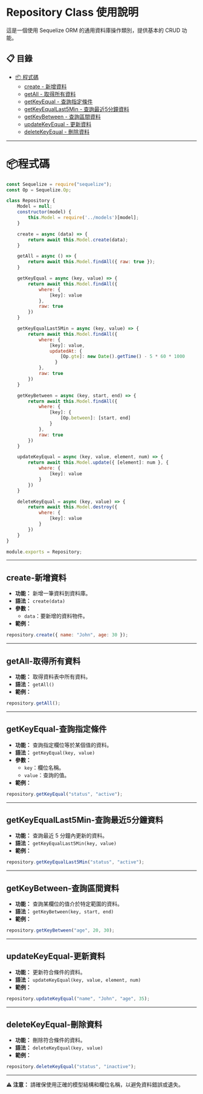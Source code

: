 # Repository Class 使用說明

這是一個使用 Sequelize ORM 的通用資料庫操作類別，提供基本的 CRUD 功能。

## 📋 目錄

- [📦 程式碼](#程式碼)
  - [create - 新增資料](#create-新增資料)
  - [getAll - 取得所有資料](#getall-取得所有資料)
  - [getKeyEqual - 查詢指定條件](#getkeyequal-查詢指定條件)
  - [getKeyEqualLast5Min - 查詢最近5分鐘資料](#getkeyequallast5min-查詢最近5分鐘資料)
  - [getKeyBetween - 查詢區間資料](#getkeybetween-查詢區間資料)
  - [updateKeyEqual - 更新資料](#updatekeyequal-更新資料)
  - [deleteKeyEqual - 刪除資料](#deletekeyequal-刪除資料)

---

# 📦程式碼

```javascript
const Sequelize = require("sequelize");
const Op = Sequelize.Op;

class Repository {
    Model = null;
    constructor(model) {
        this.Model = require('../models')[model];
    }

    create = async (data) => {
        return await this.Model.create(data);
    }

    getAll = async () => {
        return await this.Model.findAll({ raw: true });
    }

    getKeyEqual = async (key, value) => {
        return await this.Model.findAll({
            where: {
                [key]: value
            },
            raw: true
        })
    }

    getKeyEqualLast5Min = async (key, value) => {
        return await this.Model.findAll({
            where: {
                [key]: value,
                updatedAt: {
                    [Op.gte]: new Date().getTime() - 5 * 60 * 1000
                  }
            },
            raw: true
        })
    }

    getKeyBetween = async (key, start, end) => {
        return await this.Model.findAll({
            where: {
                [key]: {
                    [Op.between]: [start, end]
                }
            },
            raw: true
        })
    }

    updateKeyEqual = async (key, value, element, num) => {
        return await this.Model.update({ [element]: num }, {
            where: {
                [key]: value
            }
        })
    }

    deleteKeyEqual = async (key, value) => {
        return await this.Model.destroy({
            where: {
                [key]: value
            }
        })
    }
}

module.exports = Repository;
```

---

## create-新增資料

- **功能：** 新增一筆資料到資料庫。
- **語法：** `create(data)`
- **參數：**
  - `data`：要新增的資料物件。
- **範例：**

```javascript
repository.create({ name: "John", age: 30 });
```

---

## getAll-取得所有資料

- **功能：** 取得資料表中所有資料。
- **語法：** `getAll()`
- **範例：**

```javascript
repository.getAll();
```

---

## getKeyEqual-查詢指定條件

- **功能：** 查詢指定欄位等於某個值的資料。
- **語法：** `getKeyEqual(key, value)`
- **參數：**
  - `key`：欄位名稱。
  - `value`：查詢的值。
- **範例：**

```javascript
repository.getKeyEqual("status", "active");
```

---

## getKeyEqualLast5Min-查詢最近5分鐘資料

- **功能：** 查詢最近 5 分鐘內更新的資料。
- **語法：** `getKeyEqualLast5Min(key, value)`
- **範例：**

```javascript
repository.getKeyEqualLast5Min("status", "active");
```

---

## getKeyBetween-查詢區間資料

- **功能：** 查詢某欄位的值介於特定範圍的資料。
- **語法：** `getKeyBetween(key, start, end)`
- **範例：**

```javascript
repository.getKeyBetween("age", 20, 30);
```

---

## updateKeyEqual-更新資料

- **功能：** 更新符合條件的資料。
- **語法：** `updateKeyEqual(key, value, element, num)`
- **範例：**

```javascript
repository.updateKeyEqual("name", "John", "age", 35);
```

---

## deleteKeyEqual-刪除資料

- **功能：** 刪除符合條件的資料。
- **語法：** `deleteKeyEqual(key, value)`
- **範例：**

```javascript
repository.deleteKeyEqual("status", "inactive");
```

---

**⚠️ 注意：** 請確保使用正確的模型結構和欄位名稱，以避免資料錯誤或遺失。
